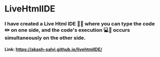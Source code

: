 # LiveHtmlIDE

### I have created a Live Html IDE 👨‍💻 where you can type the code ✏️ on one side, and the code's execution 💻🚀 occurs simultaneously on the other side. 

#### Link: https://akash-salvi.github.io/livehtmlIDE/
